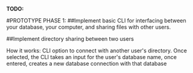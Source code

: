 **TODO:**

#PROTOTYPE PHASE 1:
##Implement basic CLI for interfacing between your database, your computer, and sharing files with other users.

##Implement directory sharing between two users
  <p>How it works: CLI option to connect with another user's directory. Once selected, the CLI takes an input for the user's database name, once entered, creates a new database connection with that database</p>
